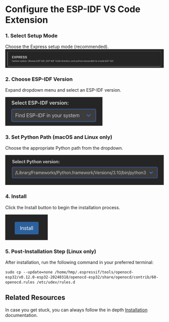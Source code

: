 # Configure the ESP-IDF VS Code Extension

### 1. Select Setup Mode
Choose the Express setup mode (recommended).
![Express Setup Mode selection](../../media/walkthrough/express-setup.png)

### 2. Choose ESP-IDF Version
Expand dropdown menu and select an ESP-IDF version.

![ESP-IDF Version selection](../../media/walkthrough/idf-version.png)

### 3. Set Python Path (macOS and Linux only)
Choose the appropriate Python path from the dropdown.

![Python Path selection](../../media/walkthrough/python-selection.png)

### 4. Install
Click the Install button to begin the installation process.

![Start Installation](../../media/walkthrough/install-btn.png)

### 5. Post-Installation Step (Linux only)
After installation, run the following command in your preferred terminal:
```
sudo cp --update=none /home/hmp/.espressif/tools/openocd-esp32/v0.12.0-esp32-20240318/openocd-esp32/share/openocd/contrib/60-openocd.rules /etc/udev/rules.d
```

## Related Resources

In case you get stuck, you can always follow the in depth [Installation](https://docs.espressif.com/projects/vscode-esp-idf-extension/en/latest/installation.html) documentation.